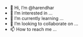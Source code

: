 - 👋 Hi, I’m @harendhar
- 👀 I’m interested in ...
- 🌱 I’m currently learning ...
- 💞️ I’m looking to collaborate on ...
- 📫 How to reach me ...

<!---
harendhar/harendhar is a ✨ special ✨ repository because its `README.md` (this file) appears on your GitHub profile.
You can click the Preview link to take a look at your changes.
--->
